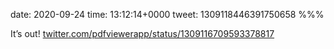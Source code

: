 date: 2020-09-24
time: 13:12:14+0000
tweet: 1309118446391750658
%%%

It’s out! [twitter.com/pdfviewerapp/status/1309116709593378817](https://twitter.com/pdfviewerapp/status/1309116709593378817)
